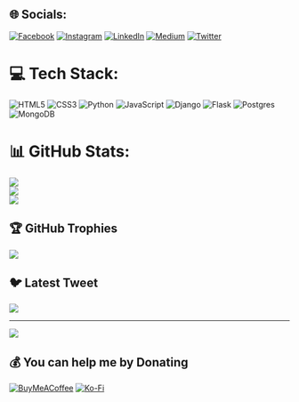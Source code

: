 
## 🌐 Socials:
[![Facebook](https://img.shields.io/badge/Facebook-%231877F2.svg?logo=Facebook&logoColor=white)](https://facebook.com/Nosir0vich) [![Instagram](https://img.shields.io/badge/Instagram-%23E4405F.svg?logo=Instagram&logoColor=white)](https://instagram.com/_mahmudoff.a) [![LinkedIn](https://img.shields.io/badge/LinkedIn-%230077B5.svg?logo=linkedin&logoColor=white)](https://linkedin.com/in/abduazim) [![Medium](https://img.shields.io/badge/Medium-12100E?logo=medium&logoColor=white)](https://medium.com/@abduazim) [![Twitter](https://img.shields.io/badge/Twitter-%231DA1F2.svg?logo=Twitter&logoColor=white)](https://twitter.com/Nosir0vich) 

# 💻 Tech Stack:
![HTML5](https://img.shields.io/badge/html5-%23E34F26.svg?style=for-the-badge&logo=html5&logoColor=white) ![CSS3](https://img.shields.io/badge/css3-%231572B6.svg?style=for-the-badge&logo=css3&logoColor=white) ![Python](https://img.shields.io/badge/python-3670A0?style=for-the-badge&logo=python&logoColor=ffdd54) ![JavaScript](https://img.shields.io/badge/javascript-%23323330.svg?style=for-the-badge&logo=javascript&logoColor=%23F7DF1E) ![Django](https://img.shields.io/badge/django-%23092E20.svg?style=for-the-badge&logo=django&logoColor=white) ![Flask](https://img.shields.io/badge/flask-%23000.svg?style=for-the-badge&logo=flask&logoColor=white) ![Postgres](https://img.shields.io/badge/postgres-%23316192.svg?style=for-the-badge&logo=postgresql&logoColor=white) ![MongoDB](https://img.shields.io/badge/MongoDB-%234ea94b.svg?style=for-the-badge&logo=mongodb&logoColor=white)
# 📊 GitHub Stats:
![](https://github-readme-stats.vercel.app/api?username=AbduazimDev&theme=dark&hide_border=true&include_all_commits=true&count_private=false)<br/>
![](https://github-readme-streak-stats.herokuapp.com/?user=AbduazimDev&theme=dark&hide_border=true)<br/>
![](https://github-readme-stats.vercel.app/api/top-langs/?username=AbduazimDev&theme=dark&hide_border=true&include_all_commits=true&count_private=false&layout=compact)

## 🏆 GitHub Trophies
![](https://github-profile-trophy.vercel.app/?username=AbduazimDev&theme=radical&no-frame=false&no-bg=true&margin-w=4)

## 🐦 Latest Tweet
[![](https://gtce.itsvg.in/api?username=Nosir0vich)](https://github.com/VishwaGauravIn/github-twitter-card-embed)

---
[![](https://visitcount.itsvg.in/api?id=AbduazimDev&icon=0&color=0)](https://visitcount.itsvg.in)

  ## 💰 You can help me by Donating
  [![BuyMeACoffee](https://img.shields.io/badge/Buy%20Me%20a%20Coffee-ffdd00?style=for-the-badge&logo=buy-me-a-coffee&logoColor=black)](https://buymeacoffee.com/abduazim) [![Ko-Fi](https://img.shields.io/badge/Ko--fi-F16061?style=for-the-badge&logo=ko-fi&logoColor=white)](https://ko-fi.com/abduazim) 

